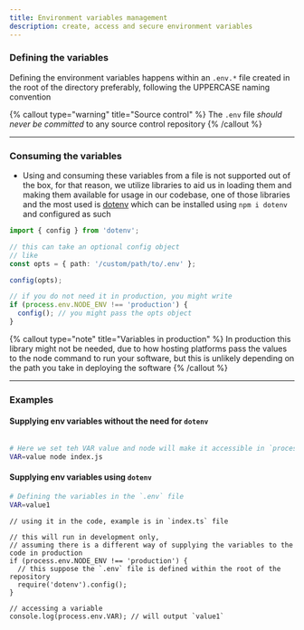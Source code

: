 ```yaml
---
title: Environment variables management
description: create, access and secure environment variables
---
```


### Defining the variables

Defining the environment variables happens within an `.env.*` file created in the root of the directory preferably, following the UPPERCASE naming convention

{% callout type="warning" title="Source control" %}
The `.env` file _should never be committed_ to any source control repository
{% /callout %}

---

### Consuming the variables

- Using and consuming these variables from a file is not supported out of the box, for that reason, we utilize libraries to aid us in loading them and making them available for usage in our codebase, one of those libraries and the most used is [dotenv](https://www.npmjs.com/package/dotenv) which can be installed using `npm i dotenv` and configured as such

```ts
import { config } from 'dotenv';

// this can take an optional config object
// like
const opts = { path: '/custom/path/to/.env' };

config(opts);

// if you do not need it in production, you might write
if (process.env.NODE_ENV !== 'production') {
  config(); // you might pass the opts object
}
```

{% callout type="note" title="Variables in production" %}
In production this library might not be needed, due to how hosting platforms pass the values to the node command to run your software, but this is unlikely depending on the path you take in deploying the software
{% /callout %}

---

### Examples

#### Supplying env variables without the need for `dotenv`

```bash

# Here we set teh VAR value and node will make it accessible in `process.env.VAR`
VAR=value node index.js
```

#### Supplying env variables using `dotenv`

```bash
# Defining the variables in the `.env` file
VAR=value1
```

```tsx
// using it in the code, example is in `index.ts` file

// this will run in development only,
// assuming there is a different way of supplying the variables to the code in production
if (process.env.NODE_ENV !== 'production') {
  // this suppose the `.env` file is defined within the root of the repository
  require('dotenv').config();
}

// accessing a variable
console.log(process.env.VAR); // will output `value1`
```
